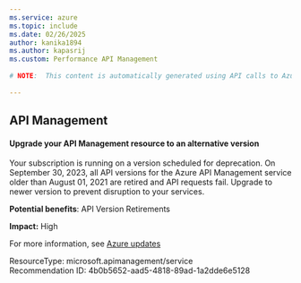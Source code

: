 ```yaml
---
ms.service: azure
ms.topic: include
ms.date: 02/26/2025
author: kanika1894
ms.author: kapasrij
ms.custom: Performance API Management
  
# NOTE:  This content is automatically generated using API calls to Azure. Any edits made on these files will be overwritten in the next run of the script. 
  
---
```

  
## API Management  
  
<!--4b0b5652-aad5-4818-89ad-1a2dde6e5128_begin-->

#### Upgrade your API Management resource to an alternative version  
  
Your subscription is running on a version scheduled for deprecation. On September 30, 2023, all API versions for the Azure API Management service older than August 01, 2021 are retired and API requests fail. Upgrade to newer version to prevent disruption to your services.  
  
**Potential benefits**: API Version Retirements  

**Impact:** High
  
For more information, see [Azure updates](https://azure.microsoft.com/updates/api-versions-being-retired-for-azure-api-management/)  

ResourceType: microsoft.apimanagement/service  
Recommendation ID: 4b0b5652-aad5-4818-89ad-1a2dde6e5128  


<!--4b0b5652-aad5-4818-89ad-1a2dde6e5128_end-->

<!--articleBody-->
